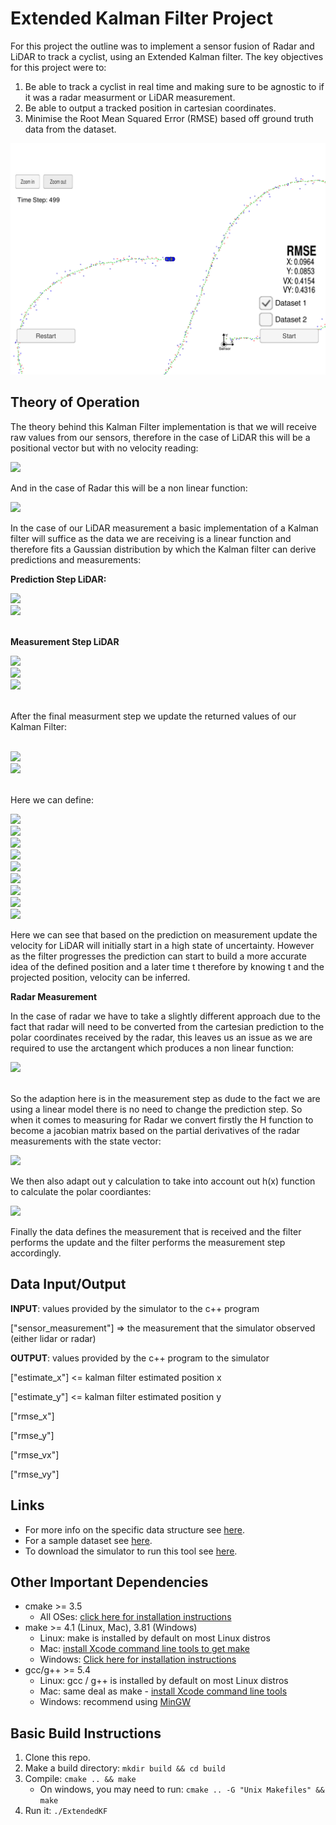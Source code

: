 # Extended Kalman Filter Project

For this project the outline was to implement a sensor fusion of Radar and LiDAR to track a cyclist, using an Extended Kalman filter.
The key objectives for this project were to:

1) Be able to track a cyclist in real time and making sure to be agnostic to if it was a radar measurment or LiDAR measurement.
2) Be able to output a tracked position in cartesian coordinates.
3) Minimise the Root Mean Squared Error (RMSE) based off ground truth data from the dataset.

![Kalman_filter](./Images/Screenshot%20from%202020-03-04%2016-04-33.png)

## Theory of Operation

The theory behind this Kalman Filter implementation is that we will receive raw values from our sensors, therefore in the 
case of LiDAR this will be a positional vector but with no velocity reading:

<img src="http://www.sciweavers.org/tex2img.php?z &= \begin{bmatrix} p^x \\ p^y \\ \end{bmatrix} " />

And in the case of Radar this will be a non linear function:

<img src="https://latex.codecogs.com/gif.latex?z &= \begin{bmatrix} \rho \\ \varphi \\ \dot{\rho} \end{bmatrix} " />

In the case of our LiDAR measurement a basic implementation of a Kalman filter will suffice as the data we are receiving
is a linear function and therefore fits a Gaussian distribution by which the Kalman filter can derive predictions and measurements:

**Prediction Step LiDAR:**

<img src="https://latex.codecogs.com/gif.latex?x\prime = Fx + u \text{ Note here we assume u for the motion vector is negligable therefore ignored}" /> 
<br />

<img src="https://latex.codecogs.com/gif.latex?P\prime = FPF^T + Q" />
<br />
<br />

**Measurement Step LiDAR**

<img src="https://latex.codecogs.com/gif.latex?y = z - Hx " />
<br />

<img src="https://latex.codecogs.com/gif.latex?S = HPH^T + R " />
<br />

<img src="https://latex.codecogs.com/gif.latex?K = Ph^TS^i " />
<br />
<br />

After the final measurment step we update the returned values of our Kalman Filter:
<br />
<br />

<img src="https://latex.codecogs.com/gif.latex?x\prime = x + Ky " />
<br />

<img src="https://latex.codecogs.com/gif.latex?P\prime = (I - KH) * P " />
<br />
<br />

Here we can define:

<img src="https://latex.codecogs.com/gif.latex?x = \text{ Position and Velocity Estimate} " />
<br />

<img src="https://latex.codecogs.com/gif.latex?P = \text{ The Uncertainty Covariance Matrix} " />
<br />

<img src="https://latex.codecogs.com/gif.latex?Q = \text{ The Process Covariance Matrix} " />
<br />

<img src="https://latex.codecogs.com/gif.latex?F = \text{ The State Transition matrix} " />
<br />

<img src="https://latex.codecogs.com/gif.latex?u = \text{ The Motion Vector} " />
<br />

<img src="https://latex.codecogs.com/gif.latex?z = \text{ The Measurement Vector} " />
<br />

<img src="https://latex.codecogs.com/gif.latex?H = \text{ The Measurement Function} " />
<br />

<img src="https://latex.codecogs.com/gif.latex?R = \text{ The Measurement Noise} " />
<br />

<img src="https://latex.codecogs.com/gif.latex?I = \text{ Identity Matrix} " />
<br />

Here we can see that based on the prediction on measurement update the velocity for LiDAR will initially start in a high 
state of uncertainty. However as the filter progresses the prediction can start to build a more accurate idea of the 
defined position and a later time t therefore by knowing t and the projected position, velocity can be inferred.

**Radar Measurement**

In the case of radar we have to take a slightly different approach due to the fact that radar will need to be converted
from the cartesian prediction to the polar coordinates received by the radar, this leaves us an issue as we are required to use the arctangent which produces a non linear function:

<img src="https://latex.codecogs.com/gif.latex?h(x\prime) &= \begin{pmatrix} \rho \\ \phi \\ \dot{\rho} \end{pmatrix} &= \begin{pmatrix} \sqrt{p\prime_x^2 + p\prime_y^2} \\ \arctan{p\prime_y / p\prime_x} \\ \nicefrac{(p\prime_x v\prime_x + p\prime_y v\prime_y)/}{(\sqrt{p\prime_x^2 + p\prime_y^2)}} \end{pmatrix}" />
<br />
<br />

So the adaption here is in the measurement step as dude to the fact we are using a linear model there is no need to change the prediction step.
So when it comes to measuring for Radar we convert firstly the H function to become a jacobian matrix based on the partial derivatives of the radar measurements with the state vector:

<img src="https://latex.codecogs.com/gif.latex?H = H_\text{jacobian} "/>
<br />

We then also adapt out y calculation to take into account out h(x) function to calculate the polar coordiantes:

<img src="https://latex.codecogs.com/gif.latex?y = x - h(x\prime) "/>
<br />

Finally the data defines the measurement that is received and the filter performs the update and the filter performs the measurement step accordingly.

## Data Input/Output

**INPUT**: values provided by the simulator to the c++ program

["sensor_measurement"] => the measurement that the simulator observed (either lidar or radar)


**OUTPUT**: values provided by the c++ program to the simulator

["estimate_x"] <= kalman filter estimated position x

["estimate_y"] <= kalman filter estimated position y

["rmse_x"]

["rmse_y"]

["rmse_vx"]

["rmse_vy"]

## Links

- For more info on the specific data structure see [here](./Docs/Input_Output%20File%20Format.txt). 
- For a sample dataset see [here](./data/obj_pose-laser-radar-synthetic-input.txt).
- To download the simulator to run this tool see [here](https://github.com/udacity/self-driving-car-sim/releases).

## Other Important Dependencies

* cmake >= 3.5
  * All OSes: [click here for installation instructions](https://cmake.org/install/)
* make >= 4.1 (Linux, Mac), 3.81 (Windows)
  * Linux: make is installed by default on most Linux distros
  * Mac: [install Xcode command line tools to get make](https://developer.apple.com/xcode/features/)
  * Windows: [Click here for installation instructions](http://gnuwin32.sourceforge.net/packages/make.htm)
* gcc/g++ >= 5.4
  * Linux: gcc / g++ is installed by default on most Linux distros
  * Mac: same deal as make - [install Xcode command line tools](https://developer.apple.com/xcode/features/)
  * Windows: recommend using [MinGW](http://www.mingw.org/)

## Basic Build Instructions

1. Clone this repo.
2. Make a build directory: `mkdir build && cd build`
3. Compile: `cmake .. && make` 
   * On windows, you may need to run: `cmake .. -G "Unix Makefiles" && make`
4. Run it: `./ExtendedKF `
